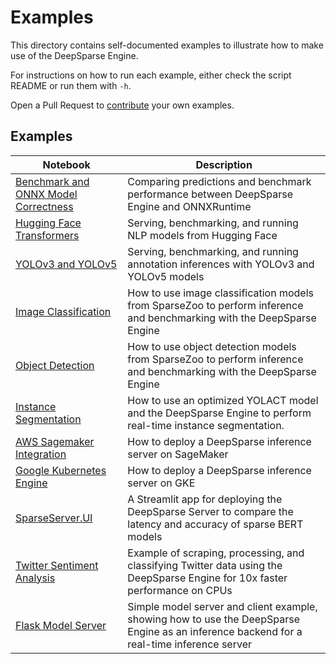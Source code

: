 <!--
Copyright (c) 2021 - present / Neuralmagic, Inc. All Rights Reserved.

Licensed under the Apache License, Version 2.0 (the "License");
you may not use this file except in compliance with the License.
You may obtain a copy of the License at

   http://www.apache.org/licenses/LICENSE-2.0

Unless required by applicable law or agreed to in writing,
software distributed under the License is distributed on an "AS IS" BASIS,
WITHOUT WARRANTIES OR CONDITIONS OF ANY KIND, either express or implied.
See the License for the specific language governing permissions and
limitations under the License.
-->

# Examples

This directory contains self-documented examples to illustrate how to make use of the DeepSparse Engine. 

For instructions on how to run each example, either check the script README or run them with `-h`.

Open a Pull Request to [contribute](https://github.com/neuralmagic/deepsparse/blob/main/CONTRIBUTING.md) your own examples.

## Examples

| Notebook     |      Description      |
|----------|-------------|
| [Benchmark and ONNX Model Correctness](https://github.com/neuralmagic/deepsparse/tree/main/examples/benchmark/)  | Comparing predictions and benchmark performance between DeepSparse Engine and ONNXRuntime  |
| [Hugging Face Transformers](https://github.com/neuralmagic/deepsparse/tree/main/examples/huggingface-transformers/) | Serving, benchmarking, and running NLP models from Hugging Face |
| [YOLOv3 and YOLOv5](https://github.com/neuralmagic/deepsparse/tree/main/examples/ultralytics-yolo/) | Serving, benchmarking, and running annotation inferences with YOLOv3 and YOLOv5 models |
| [Image Classification](https://github.com/neuralmagic/deepsparse/tree/main/examples/classification/)  | How to use image classification models from SparseZoo to perform inference and benchmarking with the DeepSparse Engine  |
| [Object Detection](https://github.com/neuralmagic/deepsparse/tree/main/examples/detection/)  | How to use object detection models from SparseZoo to perform inference and benchmarking with the DeepSparse Engine  |
| [Instance Segmentation](https://github.com/neuralmagic/deepsparse/tree/main/examples/dbolya-yolact/)  | How to use an optimized YOLACT model and the DeepSparse Engine to perform real-time instance segmentation. |
| [AWS Sagemaker Integration](https://github.com/neuralmagic/deepsparse/tree/main/examples/google-kubernetes-engine/)  | How to deploy a DeepSparse inference server on SageMaker |
| [Google Kubernetes Engine]() | How to deploy a DeepSparse inference server on GKE |
| [SparseServer.UI](https://github.com/neuralmagic/deepsparse/tree/main/examples/sparseserver-ui/)  | A Streamlit app for deploying the DeepSparse Server to compare the latency and accuracy of sparse BERT models |
| [Twitter Sentiment Analysis](https://github.com/neuralmagic/deepsparse/tree/main/examples/twitter-nlp/)  | Example of scraping, processing, and classifying Twitter data using the DeepSparse Engine for 10x faster performance on CPUs |
| [Flask Model Server](https://github.com/neuralmagic/deepsparse/tree/main/examples/flask/)  | Simple model server and client example, showing how to use the DeepSparse Engine as an inference backend for a real-time inference server |


